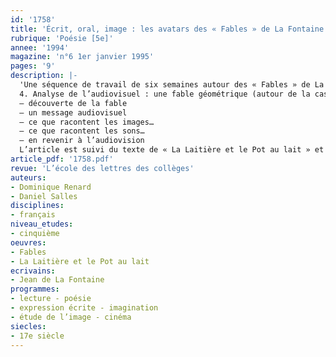 ```yaml
---
id: '1758'
title: 'Écrit, oral, image : les avatars des « Fables » de La Fontaine (2/2)'
rubrique: 'Poésie [5e]'
annee: '1994'
magazine: 'n°6 1er janvier 1995'
pages: '9'
description: |-
  'Une séquence de travail de six semaines autour des « Fables » de La Fontaine…
  4. Analyse de l’audiovisuel : une fable géométrique (autour de la cassette « Les Fables géométriques », éditions René Château)
  – découverte de la fable
  – un message audiovisuel
  – ce que racontent les images…
  – ce que racontent les sons…
  – en revenir à l’audiovision
  L’article est suivi du texte de « La Laitière et le Pot au lait » et du texte de la fable par Pierre Perret.'
article_pdf: '1758.pdf'
revue: 'L’école des lettres des collèges'
auteurs:
- Dominique Renard
- Daniel Salles
disciplines:
- français
niveau_etudes:
- cinquième
oeuvres:
- Fables
- La Laitière et le Pot au lait
ecrivains:
- Jean de La Fontaine
programmes:
- lecture - poésie
- expression écrite - imagination
- étude de l’image - cinéma
siecles:
- 17e siècle
---
```

